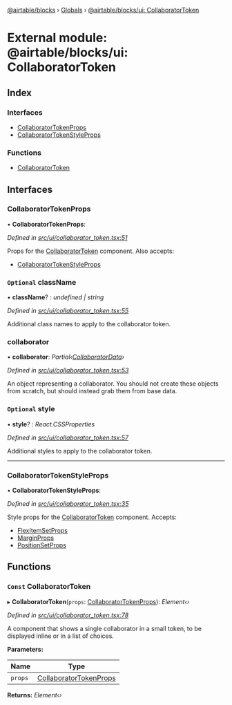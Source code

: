 [@airtable/blocks](../README.md) › [Globals](../globals.md) ›
[@airtable/blocks/ui: CollaboratorToken](_airtable_blocks_ui__collaboratortoken.md)

# External module: @airtable/blocks/ui: CollaboratorToken

## Index

### Interfaces

-   [CollaboratorTokenProps](_airtable_blocks_ui__collaboratortoken.md#collaboratortokenprops)
-   [CollaboratorTokenStyleProps](_airtable_blocks_ui__collaboratortoken.md#collaboratortokenstyleprops)

### Functions

-   [CollaboratorToken](_airtable_blocks_ui__collaboratortoken.md#const-collaboratortoken)

## Interfaces

### CollaboratorTokenProps

• **CollaboratorTokenProps**:

_Defined in
[src/ui/collaborator_token.tsx:51](https://github.com/airtable/blocks/blob/@airtable/blocks@0.0.36/packages/sdk/src/ui/collaborator_token.tsx#L51)_

Props for the [CollaboratorToken](_airtable_blocks_ui__collaboratortoken.md#const-collaboratortoken)
component. Also accepts:

-   [CollaboratorTokenStyleProps](_airtable_blocks_ui__collaboratortoken.md#collaboratortokenstyleprops)

### `Optional` className

• **className**? : _undefined | string_

_Defined in
[src/ui/collaborator_token.tsx:55](https://github.com/airtable/blocks/blob/@airtable/blocks@0.0.36/packages/sdk/src/ui/collaborator_token.tsx#L55)_

Additional class names to apply to the collaborator token.

### collaborator

• **collaborator**: _Partial‹[CollaboratorData](_airtable_blocks_models__base.md#collaboratordata)›_

_Defined in
[src/ui/collaborator_token.tsx:53](https://github.com/airtable/blocks/blob/@airtable/blocks@0.0.36/packages/sdk/src/ui/collaborator_token.tsx#L53)_

An object representing a collaborator. You should not create these objects from scratch, but should
instead grab them from base data.

### `Optional` style

• **style**? : _React.CSSProperties_

_Defined in
[src/ui/collaborator_token.tsx:57](https://github.com/airtable/blocks/blob/@airtable/blocks@0.0.36/packages/sdk/src/ui/collaborator_token.tsx#L57)_

Additional styles to apply to the collaborator token.

---

### CollaboratorTokenStyleProps

• **CollaboratorTokenStyleProps**:

_Defined in
[src/ui/collaborator_token.tsx:35](https://github.com/airtable/blocks/blob/@airtable/blocks@0.0.36/packages/sdk/src/ui/collaborator_token.tsx#L35)_

Style props for the
[CollaboratorToken](_airtable_blocks_ui__collaboratortoken.md#const-collaboratortoken) component.
Accepts:

-   [FlexItemSetProps](_airtable_blocks_ui_system__flex_item.md#flexitemsetprops)
-   [MarginProps](_airtable_blocks_ui_system__spacing.md#marginprops)
-   [PositionSetProps](_airtable_blocks_ui_system__position.md#positionsetprops)

## Functions

### `Const` CollaboratorToken

▸ **CollaboratorToken**(`props`:
[CollaboratorTokenProps](_airtable_blocks_ui__collaboratortoken.md#collaboratortokenprops)):
_Element‹›_

_Defined in
[src/ui/collaborator_token.tsx:78](https://github.com/airtable/blocks/blob/@airtable/blocks@0.0.36/packages/sdk/src/ui/collaborator_token.tsx#L78)_

A component that shows a single collaborator in a small token, to be displayed inline or in a list
of choices.

**Parameters:**

| Name    | Type                                                                                       |
| ------- | ------------------------------------------------------------------------------------------ |
| `props` | [CollaboratorTokenProps](_airtable_blocks_ui__collaboratortoken.md#collaboratortokenprops) |

**Returns:** _Element‹›_
